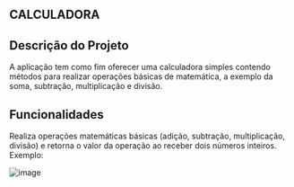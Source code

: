 ## CALCULADORA

## Descrição do Projeto
A aplicação tem como fim oferecer uma calculadora simples contendo métodos para realizar operações básicas de matemática, a exemplo da soma, subtração, multiplicação e divisão.

## Funcionalidades

Realiza operações matemáticas básicas (adição, subtração, multiplicação, divisão) e retorna o valor da operação ao receber dois números inteiros. Exemplo:

![image](https://github.com/akyamadesu/AC1---Calculadora/assets/103117696/37f2bab9-7ce2-470f-949b-2fef0e4c002b)

